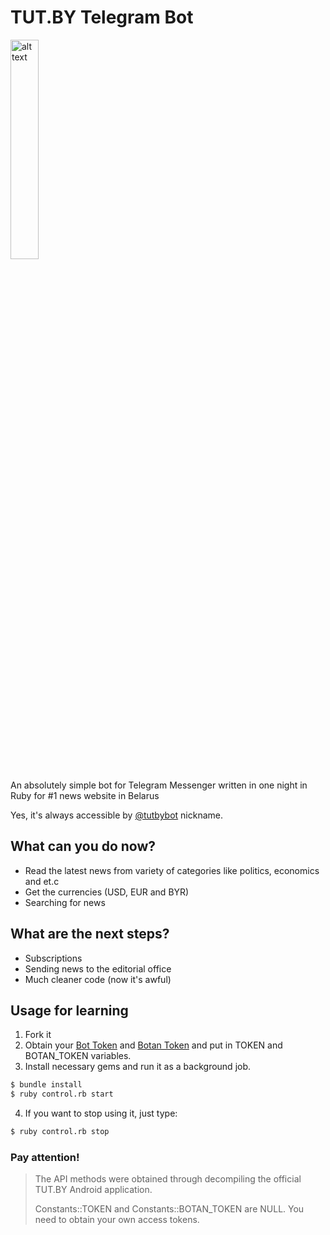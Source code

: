# TUT.BY Telegram Bot

<img src="https://github.com/chyrta/TUTBYBot/blob/master/screenshot.png" alt="alt text" width="30%">

An absolutely simple bot for Telegram Messenger written in one night in Ruby for #1 news website in Belarus

Yes, it's always accessible by [@tutbybot] nickname.

## What can you do now?

  - Read the latest news from variety of categories like politics, economics and et.c
  - Get the currencies (USD, EUR and BYR)
  - Searching for news

## What are the next steps?

  - Subscriptions
  - Sending news to the editorial office
  - Much cleaner code (now it's awful)

## Usage for learning
1. Fork it
2. Obtain your [Bot Token] and [Botan Token] and put in TOKEN and BOTAN_TOKEN variables.
3. Install necessary gems and run it as a background job.

```sh
$ bundle install
$ ruby control.rb start
```

4. If you want to stop using it, just type:

```sh
$ ruby control.rb stop
```

### Pay attention!
> The API methods were obtained through decompiling
> the official TUT.BY Android application.
>
> Constants::TOKEN and Constants::BOTAN_TOKEN are NULL. You need to obtain your own access tokens.

[@tutbybot]: <http://telegram.me/tutbybot>
[Bot Token]: <http://telegram.me/botfather>
[Botan Token]: <https://appmetrika.yandex.com>
